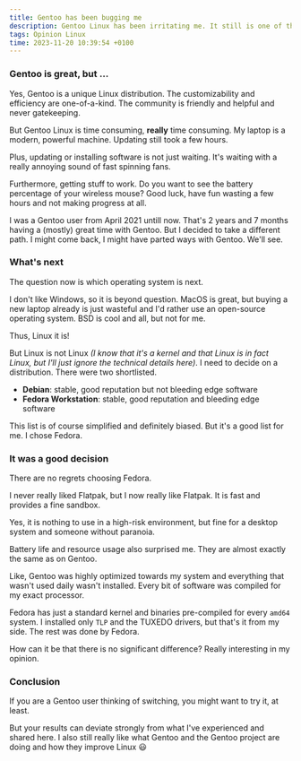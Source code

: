```yaml
---
title: Gentoo has been bugging me
description: Gentoo Linux has been irritating me. It still is one of the greatest Linux distributions, but I decided to move to Fedora.
tags: Opinion Linux
time: 2023-11-20 10:39:54 +0100
---
```


### Gentoo is great, but …

Yes, Gentoo is a unique Linux distribution. The customizability and efficiency are one-of-a-kind. The community is friendly and helpful and never gatekeeping.

But Gentoo Linux is time consuming, **really** time consuming. My laptop is a modern, powerful machine. Updating still took a few hours.

Plus, updating or installing software is not just waiting. It's waiting with a really annoying sound of fast spinning fans.

Furthermore, getting stuff to work. Do you want to see the battery percentage of your wireless mouse? Good luck, have fun wasting a few hours and not making progress at all.

I was a Gentoo user from April 2021 untill now. That's 2 years and 7 months having a (mostly) great time with Gentoo. But I decided to take a different path. I might come back, I might have parted ways with Gentoo. We'll see.

### What's next

The question now is which operating system is next.

I don't like Windows, so it is beyond question. MacOS is great, but buying a new laptop already is just wasteful and I'd rather use an open-source operating system. BSD is cool and all, but not for me.

Thus, Linux it is!

But Linux is not Linux *(I know that it's a kernel and that Linux is in fact Linux, but I'll just ignore the technical details here)*. I need to decide on a distribution. There were two shortlisted.

- **Debian**: stable, good reputation but not bleeding edge software
- **Fedora Workstation**: stable, good reputation and bleeding edge software

This list is of course simplified and definitely biased. But it's a good list for me. I chose Fedora.

### It was a good decision

There are no regrets choosing Fedora.

I never really liked Flatpak, but I now really like Flatpak. It is fast and provides a fine sandbox.

Yes, it is nothing to use in a high-risk environment, but fine for a desktop system and someone without paranoia.

Battery life and resource usage also surprised me. They are almost exactly the same as on Gentoo.

Like, Gentoo was highly optimized towards my system and everything that wasn't used daily wasn't installed. Every bit of software was compiled for my exact processor.

Fedora has just a standard kernel and binaries pre-compiled for every `amd64` system. I installed only `TLP` and the TUXEDO drivers, but that's it from my side. The rest was done by Fedora.

How can it be that there is no significant difference? Really interesting in my opinion.

### Conclusion

If you are a Gentoo user thinking of switching, you might want to try it, at least.

But your results can deviate strongly from what I've experienced and shared here. I also still really like what Gentoo and the Gentoo project are doing and how they improve Linux 😃
